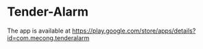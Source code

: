 # Tender-Alarm

The app is available at https://play.google.com/store/apps/details?id=com.mecong.tenderalarm
